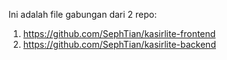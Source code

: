 Ini adalah file gabungan dari 2 repo:

1. https://github.com/SephTian/kasirlite-frontend
2. https://github.com/SephTian/kasirlite-backend

